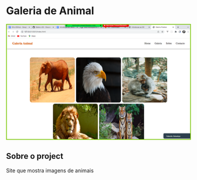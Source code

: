 # Galeria de Animal

![](img/project-image.png)


## Sobre o project
Site que mostra imagens de animais 
